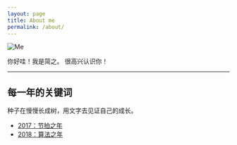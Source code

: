 ```yaml
---
layout: page
title: About me
permalink: /about/
---
```


![Me](https://i.imgur.com/OJjTJOt.jpg)


你好哇！我是简之。
很高兴认识你！

---
## 每一年的关键词

种子在慢慢长成树，用文字去见证自己的成长。

* [2017：节拍之年](https://willwang-x.github.io/2018/01/beat)
* [2018：算法之年](https://willwang-x.github.io/2018/03/2018-algorithms)
